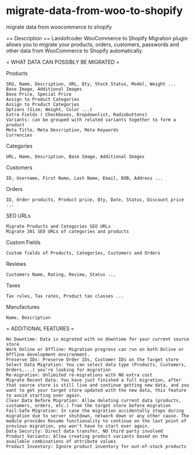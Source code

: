 # migrate-data-from-woo-to-shopify
migrate data from woocommerce to shopify

== Description == Landofcoder WooCommerce to Shopify Migration plugin allows you to migrate your products, orders, customers, passwords and other data from WooCommerce to Shopify automatically.

= WHAT DATA CAN POSSIBLY BE MIGRATED =

Products

    SKU, Name, Description, URL, Qty, Stock Status, Model, Weight ...
    Base Image, Additional Images
    Base Price, Special Price
    Assign to Product Categories
    Assign to Product Categories
    Options (Size; Weight, Color ...)
    Extra Fields ( Checkboxes, Dropdownlist, Radiobuttons)
    Variants: can be grouped with related variants together to form a product
    Meta Title, Meta Description, Meta Keywords
    Currencies

Categories

    URL, Name, Description, Base Image, Additional Images

Customers

    ID, Username, First Name, Last Name, Email, DOB, Address ...

Orders

    ID, Order products, Product price, Qty, Date, Status, Discount price ...

SEO URLs

    Migrate Products and Categories SEO URLs
    Migrate 301 SEO URLs of categories and products

Custom Fields

    Custom fields of Products, Categories, Customers and Orders

Reviews

    Customers Name, Rating, Review, Status ...

Taxes

    Tax rules, Tax rates, Product tax classes ...

Manufactures

    Name, Description

  = ADDITIONAL FEATURES =

    No Downtime: Data is migrated with no downtime for your current source store
    Work Online or Offline: Migration progress can run on both Online or Offline development environment.
    Preserve IDs: Preserve Order IDs, Customer IDs on the Target store
    Select Data Migration: You can select data type (Products, Customers, Orders,...) you're looking for migration
    Re-migration: Unlimited re-migrations with NO extra cost
    Migrate Recent Data: You have just finished a full migration, after that source store is still live and continue getting new data, and you want to get your target store updated with the new data, this feature to avoid starting over again.
    Clear Data Before Migration: Allow deleting current data (products, customers, orders, etc.) from the target store before migration
    Fail-Safe Migration: In case the migration accidentally stops during migration due to server shutdown, network down or any other cause. The module provides Resume functionality to continue on the last point of previous migration, you won't have to start over again.
    Data Security: Direct data transfer, NO third party involved
    Product Variants: Allow creating product variants based on the available combinations of attribute values
    Product Inventory: Ignore product inventory for out-of-stock products

